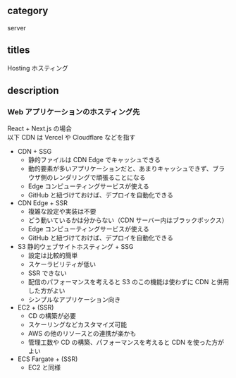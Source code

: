 ## category

server

## titles

Hosting
ホスティング

## description

### Web アプリケーションのホスティング先

React + Next.js の場合  
以下 CDN は Vercel や Cloudflare などを指す

- CDN + SSG
  - 静的ファイルは CDN Edge でキャッシュできる
  - 動的要素が多いアプリケーションだと、あまりキャッシュできず、ブラウザ側のレンダリングで頑張ることになる
  - Edge コンピューティングサービスが使える
  - GitHub と紐づけておけば、デプロイを自動化できる
- CDN Edge + SSR
  - 複雑な設定や実装は不要
  - どう動いているかは分からない（CDN サーバー内はブラックボックス）
  - Edge コンピューティングサービスが使える
  - GitHub と紐づけておけば、デプロイを自動化できる
- S3 静的ウェブサイトホスティング + SSG
  - 設定は比較的簡単
  - スケーラビリティが低い
  - SSR できない
  - 配信のパフォーマンスを考えると S3 のこの機能は使わずに CDN と併用した方がよい
  - シンプルなアプリケーション向き
- EC2 + (SSR)
  - CD の構築が必要
  - スケーリングなどカスタマイズ可能
  - AWS の他のリソースとの連携が楽かも
  - 管理工数や CD の構築、パフォーマンスを考えると CDN を使った方がよい
- ECS Fargate + (SSR)
  - EC2 と同様
